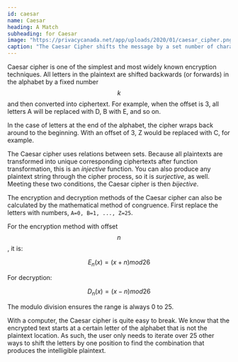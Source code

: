 ```yaml
---
id: caesar
name: Caesar
heading: A Match
subheading: for Caesar
image: "https://privacycanada.net/app/uploads/2020/01/caesar_cipher.png"
caption: "The Caesar Cipher shifts the message by a set number of characters. <em>Image from <a href='https://privacycanada.net/classical-encryption/caesar-cipher/'>Privacy Canada</a></em>"
---
```


Caesar cipher is one of the simplest and most widely known encryption techniques. All letters in the plaintext are shifted backwards (or forwards) in the alphabet by a fixed number $$ k $$ and then converted into ciphertext. For example, when the offset is 3, all letters A will be replaced with D, B with E, and so on.

In the case of letters at the end of the alphabet, the cipher wraps back around to the beginning. With an offset of 3, Z would be replaced with C, for example.

The Caesar cipher uses relations between sets. Because all plaintexts are transformed into unique corresponding ciphertexts after function transformation, this is an _injective_ function. You can also produce any plaintext string through the cipher process, so it is _surjective_, as well. Meeting these two conditions, the Caesar cipher is then _bijective_.

The encryption and decryption methods of the Caesar cipher can also be calculated by the mathematical method of congruence. First replace the letters with numbers, `A=0, B=1, ..., Z=25`.

For the encryption method with offset $$ n $$, it is:

$$ E_n(x) = (x + n) mod 26 $$

For decryption:

$$ D_n(x) = (x - n) mod 26 $$

The modulo division ensures the range is always 0 to 25.

With a computer, the Caesar cipher is quite easy to break. We know that the encrypted text starts at a certain letter of the alphabet that is not the plaintext location. As such, the user only needs to iterate over 25 other ways to shift the letters by one position to find the combination that produces the intelligible plaintext.
